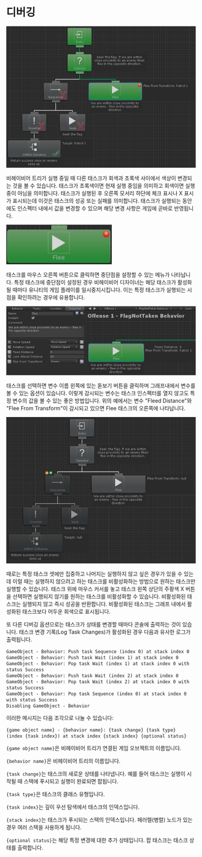 # 디버깅

![](../imgs/debugging.png)

비헤이비어 트리가 실행 중일 때 다른 태스크가 회색과 초록색 사이에서 색상이 변경되는 것을 볼 수 있습니다. 태스크가 초록색이면 현재 실행 중임을 의미하고 회색이면 실행 중이 아님을 의미합니다. 태스크가 실행된 후 오른쪽 모서리 하단에 체크 표시나 X 표시가 표시되는데 이것은 태스크의 성공 또는 실패를 의미합니다. 태스크가 실행되는 동안에도 인스펙터 내에서 값을 변경할 수 있으며 해당 변경 사항은 게임에 곧바로 반영됩니다.

![](../imgs/debugging2.png)

태스크를 마우스 오른쪽 버튼으로 클릭하면 중단점을 설정할 수 있는 메뉴가 나타납니다. 특정 태스크에 중단점이 설정된 경우 비헤이비어 디자이너는 해당 태스크가 활성화될 때마다 유니티의 게임 플레이를 일시중지시킵니다. 이는 특정 태스크가 실행되는 시점을 확인하려는 경우에 유용합니다.

![](../imgs/debugging3.png)

태스크를 선택하면 변수 이름 왼쪽에 있는 돋보기 버튼을 클릭하며 그래프내에서 변수를 볼 수 있는 옵션이 있습니다. 이렇게 감시되는 변수는 태스크 인스펙터를 열지 않고도 특정 변수의 값을 볼 수 있는 좋은 방법입니다. 위의 예에서는 변수 "Fleed Distance"와 "Flee From Transform"이 감시되고 있으면 Flee 태스크의 오른쪽에 나타납니다.

![](../imgs/debugging4.png)

때로는 특정 태스크 셋에만 집중하고 나머지는 실행하지 않고 싶은 경우가 있을 수 있는데 이럴 때는 실행하지 않으려고 하는 태스크를 비활성화하는 방법으로 원하는 태스크만 실행할 수 있습니다. 태스크 위에 마우스 커서를 놓고 태스크 왼쪽 상단의 주황색 X 버튼을 선택하면 실행되지 않기를 원하는 태스크를 비활성화할 수 있습니다. 비활성화된 태스크는 실행되지 않고 즉시 성공을 반환합니다. 비활성화된 태스크는 그래프 내에서 활성화된 태스크보다 어두운 회색으로 표시됩니다.

또 다른 디버깅 옵션으로는 태스크가 상태를 변경할 때마다 콘솔에 출력하는 것이 있습니다. 태스크 변경 기록(Log Task Changes)가 활성화된 경우 다음과 유사한 로그가 출력됩니다.

```
GameObject - Behavior: Push task Sequence (index 0) at stack index 0
GameObject - Behavior: Push task Wait (index 1) at stack index 0
GameObject - Behavior: Pop task Wait (index 1) at stack index 0 with status Success
GameObject - Behavior: Push task Wait (index 2) at stack index 0
GameObject - Behavior: Pop task Wait (index 2) at stack index 0 with status Success
GameObject - Behavior: Pop task Sequence (index 0) at stack index 0 with status Success
Disabling GameObject - Behavior
```

이러한 메시지는 다음 조각으로 나눌 수 있습니다:

```
{game object name} - {behavior name}: {task change} {task type}
(index {task index}) at stack index {stack index} {optional status}
```

`{game object name}`은 비헤이비어 트리가 연결된 게임 오브젝트의 이름입니다.

`{behavior name}`은 비헤이비어 트리의 이름입니다.

`{task change}`는 태스크의 새로운 상태를 나타냅니다. 예를 들어 태스크는 실행이 시작될 때 스택에 푸시되고 실행이 완료되면 팝됩니다.

`{task type}`은 태스크의 클래스 유형입니다.

`{task index}`는 깊이 우선 탐색에서 태스크의 인덱스입니다.

`{stack index}`는 태스크가 푸시되는 스택의 인덱스입니다. 페러렐(병렬) 노드가 있는 경우 여러 스택을 사용하게 됩니다.

`{optional status}`는 해당 특정 변경에 대한 추가 상태입니다. 팝 태스크는 태스크 상태를 출력합니다.